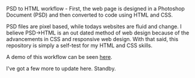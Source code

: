 PSD to HTML workflow - First, the web page is designed in a Photoshop Document (PSD) and then converted to code using HTML and CSS.

PSD files are pixel based, while todays websites are fluid and change. I believe PSD->HTML is an out dated method of web design because of the advancements in CSS and responsive web design. With that said, this repository is simply a self-test for my HTML and CSS skills.

A demo of this workflow can be seen [here](https://codepen.io/vaughnanton/pen/aLmBwe?editors=1100).

I've got a few more to update here. Standby. 
